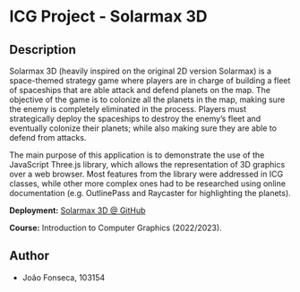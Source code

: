 # ICG Project - Solarmax 3D

## Description

Solarmax 3D (heavily inspired on the original 2D version Solarmax) is a space-themed strategy game where players are in charge of building a fleet of spaceships that are able attack and defend planets on the map. The objective of the game is to colonize all the planets in the map, making sure the enemy is completely eliminated in the process. Players must strategically deploy the spaceships to destroy the enemy’s fleet and eventually colonize their planets; while also making sure they are able to defend from attacks.

The main purpose of this application is to demonstrate the use of the JavaScript Three.js library, which allows the representation of 3D graphics over a web browser. Most features from the library were addressed in ICG classes, while other more complex ones had to be researched using online documentation (e.g. OutlinePass and Raycaster for highlighting the planets).

**Deployment:** [Solarmax 3D @ GitHub](https://joaompfonseca.github.io/icg-project/)

**Course:** Introduction to Computer Graphics (2022/2023).

## Author

- João Fonseca, 103154